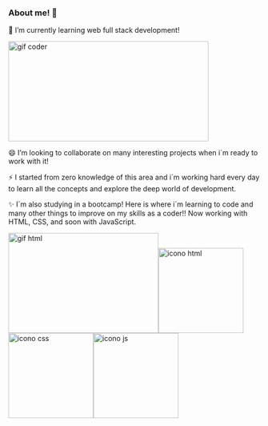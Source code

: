 ### About me! 👋
🌱 I’m currently learning web full stack development!

<img src="https://media2.giphy.com/media/f3iwJFOVOwuy7K6FFw/giphy.gif?cid=ecf05e4752q0ubry1o7wmidde96k1xa4l64en6l8c9219ic3&ep=v1_gifs_search&rid=giphy.gif&ct=g" width="400px" height="200px" alt="gif coder"/>

😄 I’m looking to collaborate on many interesting projects when i´m ready to work with it!

⚡ I started from zero knowledge of this area and i´m working hard every day to learn all the concepts and explore the deep world of development.

✨ I´m also studying in a bootcamp! Here is where i´m learning to code and many other things to improve on my skills as a coder!! Now working with HTML, CSS, and soon with JavaScript.

<img src="https://media3.giphy.com/media/fwbZnTftCXVocKzfxR/200.webp?cid=ecf05e47t8ibz15vkf5ljume06wyux4e4hja0hg9223aqcd5&ep=v1_gifs_search&rid=200.webp&ct=g" width="300px" height="200px" alt="gif html"/><img src="https://cdn-icons-png.flaticon.com/512/919/919827.png" width="170px" height="170px" alt="icono html"/><img src="https://cdn-icons-png.flaticon.com/512/919/919826.png" width="170px" height="170px" alt="icono css"/><img src="https://logodownload.org/wp-content/uploads/2022/04/javascript-logo-1.png" width="170px" height="170px" alt="icono js"/>



